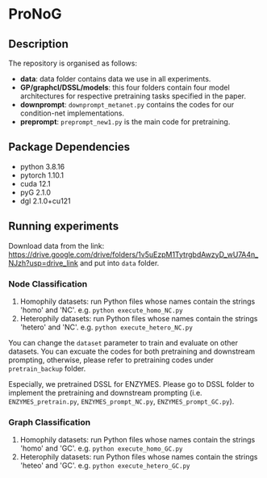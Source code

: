 # ProNoG
## Description

The repository is organised as follows:

- **data**: data folder contains data we use in all experiments.
- **GP/graphcl/DSSL/models**: this four folders contain four model architectures for respective pretraining tasks specified in the paper. 
- **downprompt**: `downprompt_metanet.py` contains the codes for our condition-net implementations.
- **preprompt**: `preprompt_new1.py` is the main code for pretraining.
  

## Package Dependencies

- python 3.8.16
- pytorch 1.10.1
- cuda 12.1
- pyG 2.1.0
- dgl 2.1.0+cu121

## Running experiments
Download data from the link: https://drive.google.com/drive/folders/1v5uEzpM1TytrgbdAwzyD_wU7A4n_NJzh?usp=drive_link and put into `data` folder.
### Node Classification
1. Homophily datasets: run Python files whose names contain the strings 'homo' and 'NC'. e.g. `python execute_homo_NC.py`
2. Heterophily datasets: run Python files whose names contain the strings 'hetero' and 'NC'. e.g. `python execute_hetero_NC.py`

You can change the `dataset` parameter to train and evaluate on other datasets. You can excuate the codes for both pretraining and downstream prompting, otherwise, please refer to pretraining codes under `pretrain_backup` folder.

Especially, we pretrained DSSL for ENZYMES. Please go to DSSL folder to implement the pretraining and downstream prompting (i.e. `ENZYMES_pretrain.py`, `ENZYMES_prompt_NC.py`, `ENZYMES_prompt_GC.py`).

### Graph Classification
1. Homophily datasets: run Python files whose names contain the strings 'homo' and 'GC'. e.g. `python execute_homo_GC.py`
2. Heterophily datasets: run Python files whose names contain the strings 'heteo' and 'GC'. e.g. `python execute_hetero_GC.py`
